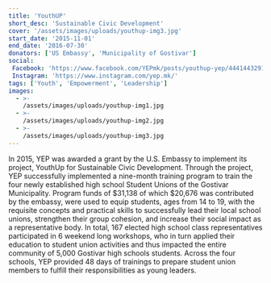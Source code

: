 ```yaml
---
title: 'YouthUP'
short_desc: 'Sustainable Civic Development'
cover: '/assets/images/uploads/youthup-img3.jpg'
start_date: '2015-11-01'
end_date: '2016-07-30'
donators: ['US Embassy', 'Municipality of Gostivar']
social:
 Facebook: 'https://www.facebook.com/YEPmk/posts/youthup-yep/444144329111349/'
 Instagram: 'https://www.instagram.com/yep.mk/'
tags: ['Youth', 'Empowerment', 'Leadership'] 
images:
  - >-
    /assets/images/uploads/youthup-img1.jpg
  - >-
    /assets/images/uploads/youthup-img2.jpg
  - >-
    /assets/images/uploads/youthup-img3.jpg
---
```


In 2015, YEP was awarded a grant by the U.S. Embassy to implement its project, YouthUp for Sustainable Civic Development. Through the project, YEP successfully implemented a nine-month training program to train the four newly established high school Student Unions of the Gostivar Municipality. Program funds of $31,138 of which $20,676 was contributed by the embassy, were used to equip students, ages from 14 to 19, with the requisite concepts and practical skills to successfully lead their local school unions, strengthen their group cohesion, and increase their social impact as a representative body. In total, 167 elected high school class representatives participated in 6 weekend long workshops, who in turn applied their education to student union activities and thus impacted the entire community of 5,000 Gostivar high schools students. Across the four schools, YEP provided 48 days of trainings to prepare student union members to fulfill their responsibilities as young leaders.